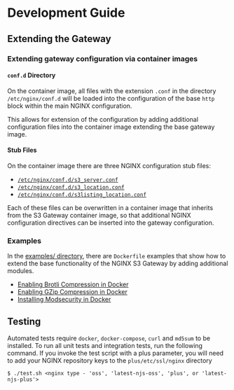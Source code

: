 # Development Guide

## Extending the Gateway

### Extending gateway configuration via container images

#### `conf.d` Directory

On the container image, all files with the extension `.conf` in the 
directory `/etc/nginx/conf.d` will be loaded into the configuration
of the base `http` block within the main NGINX configuration.

This allows for extension of the configuration by adding additional
configuration files into the container image extending the base
gateway image.

#### Stub Files

On the container image there are three NGINX configuration stub files:

* [`/etc/nginx/conf.d/s3_server.conf`](/common/etc/nginx/templates/gateway/s3_location.conf.template)
* [`/etc/nginx/conf.d/s3_location.conf`](/common/etc/nginx/templates/gateway/s3_server.conf.template) 
* [`/etc/nginx/conf.d/s3listing_location.conf`](/common/etc/nginx/templates/gateway/s3listing_location.conf.template)

Each of these files can be overwritten in a container image that inherits
from the S3 Gateway container image, so that additional NGINX configuration
directives can be inserted into the gateway configuration.

### Examples

In the [examples/ directory](/examples), there are `Dockerfile` examples that 
show how to extend the base functionality of the NGINX S3 Gateway by adding
additional modules.

* [Enabling Brotli Compression in Docker](/examples/brotli-compression)
* [Enabling GZip Compression in Docker](/examples/gzip-compression)
* [Installing Modsecurity in Docker](/examples/modsecurity)

## Testing

Automated tests require `docker`, `docker-compose`, `curl` and `md5sum` to be
installed. To run all unit tests and integration tests, run the following command.
If you invoke the test script with a plus parameter, you will need to add your
NGINX repository keys to the `plus/etc/ssl/nginx` directory

```
$ ./test.sh <nginx type - 'oss', 'latest-njs-oss', 'plus', or 'latest-njs-plus'>
```
